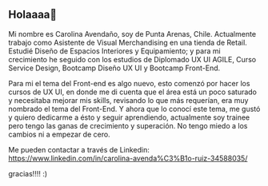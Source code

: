 ## Holaaaa👋

Mi nombre es Carolina Avendaño, soy de Punta Arenas, Chile.
Actualmente trabajo como Asistente de Visual Merchandising en una tienda de Retail.
Estudié Diseño de Espacios Interiores y Equipamiento; y para mi crecimiento he seguido con los estudios de Diplomado UX UI AGILE, Curso Service Design, Bootcamp Diseño UX UI y Bootcamp Front-End.

Para mi el tema del Front-end es algo nuevo, esto comenzó por hacer los cursos de UX UI, en donde me di cuenta que el área está un poco saturado y necesitaba mejorar mis skills, revisando lo que más requerían, era muy nombrado el tema del Front-End. Y ahora que lo conocí este tema, me gustó y quiero dedicarme a ésto y seguir aprendiendo, actualmente soy trainee pero tengo las ganas de crecimiento y superación. No tengo miedo a los cambios ni a empezar de cero.

Me pueden contactar a través de Linkedin: https://www.linkedin.com/in/carolina-avenda%C3%B1o-ruiz-34588035/

gracias!!!!   :)



